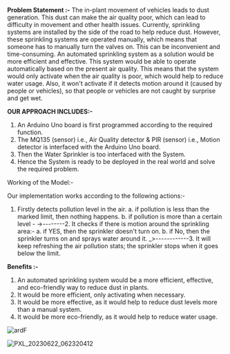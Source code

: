 **Problem Statement :-**
The in-plant movement of vehicles leads to dust generation. This dust can make the air quality poor, which can lead to difficulty in movement and other health issues. Currently, sprinkling systems are installed by the side of the road to help reduce dust. However, these sprinkling systems are operated manually, which means that someone has to manually turn the valves on. This can be inconvenient and time-consuming. An automated sprinkling system as a solution would be more efficient and effective. This system would be able to operate automatically based on the present air quality. This means that the system would only activate when the air quality is poor, which would help to reduce water usage. Also, it won't activate if it detects motion around it (caused by people or vehicles), so that people or vehicles are not caught by surprise and get wet.

**OUR APPROACH INCLUDES:-**

1. An Arduino Uno board is first programmed according to the required function.
2. The MQ135 (sensor) i.e., Air Quality detector & PIR (sensor) i.e., Motion detector is interfaced with the Arduino Uno board.
3. Then the Water Sprinkler is too interfaced with the System.
4. Hence the System is ready to be deployed in the real world and solve the required problem.


Working of the Model:-

Our implementation works according to the following actions:-

1. Firstly detects pollution level in the air.
         a. if pollution is less than the marked limit, then nothing happens.
         b. if pollution is more than a certain level -
->--------2. It checks if there is motion around the sprinkling area:-
              a. if YES, then the sprinkler doesn't turn on.
              b. if No, then the sprinkler turns on and sprays water around it.
_>------------3. It will keep refreshing the air pollution stats; the sprinkler stops when it goes below the limit.


**Benefits :-**

1. An automated sprinkling system would be a more efficient, effective, and eco-friendly way to reduce dust in plants.
2. It would be more efficient, only activating when necessary.
3. It would be more effective, as it would help to reduce dust levels more than a manual system.
4. It would be more eco-friendly, as it would help to reduce water usage.

   
![ardF](https://github.com/CodingDunno/vedanta_hackathon/assets/126494630/3525e863-d36d-42bd-8d29-2207a5778369)

![PXL_20230622_062320412](https://github.com/CodingDunno/vedanta_hackathon/assets/126494630/cf95817b-e258-4b88-a73c-51cac934d2c4)
